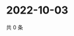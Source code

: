 # 2022-10-03

共 0 条

<!-- BEGIN WEIBO -->
<!-- 最后更新时间 Mon Oct 03 2022 20:40:31 GMT+0800 (China Standard Time) -->

<!-- END WEIBO -->
